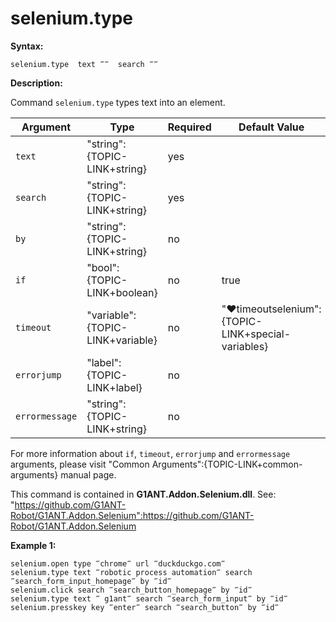 # selenium.type

**Syntax:**

```G1ANT
selenium.type  text ‴‴  search ‴‴ 

```

**Description:**

Command `selenium.type` types text into an element. 

| Argument | Type | Required | Default Value | Description |
| -------- | ---- | -------- | ------------- | ----------- |
|`text`| "string":{TOPIC-LINK+string}| yes |   | text to type |
|`search`| "string":{TOPIC-LINK+string}| yes |   | phrase to find element by |
|`by`| "string":{TOPIC-LINK+string}| no |  | specifies an element, accepts ‘name’,‘text’,‘title’,‘class’,‘id’,‘selector’,‘query’,‘jquery’ |
|`if`| "bool":{TOPIC-LINK+boolean}| no | true | runs the command only if condition is true |
|`timeout`| "variable":{TOPIC-LINK+variable}| no | "♥timeoutselenium":{TOPIC-LINK+special-variables} | specifies time in milliseconds for G1ANT.Robot to wait for the command to be executed |
|`errorjump` | "label":{TOPIC-LINK+label}| no | | name of the label to jump to if given `timeout` expires |
|`errormessage`| "string":{TOPIC-LINK+string}| no |  | message that will be shown in case error occurs and no `errorjump` argument is specified |

For more information about `if`, `timeout`, `errorjump` and `errormessage` arguments, please visit "Common Arguments":{TOPIC-LINK+common-arguments} manual page.

This command is contained in **G1ANT.Addon.Selenium.dll**.
See: "https://github.com/G1ANT-Robot/G1ANT.Addon.Selenium":https://github.com/G1ANT-Robot/G1ANT.Addon.Selenium

**Example 1:**

```G1ANT
selenium.open type ‴chrome‴ url ‴duckduckgo.com‴
selenium.type text ‴robotic process automation‴ search ‴search_form_input_homepage‴ by ‴id‴
selenium.click search ‴search_button_homepage‴ by ‴id‴
selenium.type text ‴ g1ant‴ search ‴search_form_input‴ by ‴id‴
selenium.presskey key ‴enter‴ search ‴search_button‴ by ‴id‴

```